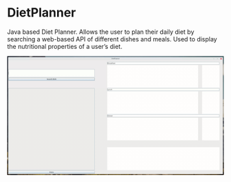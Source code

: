 # DietPlanner

Java based Diet Planner. Allows the user to plan their daily diet by searching a web-based API of
different dishes and meals. Used to display the nutritional properties of a user’s diet.


![](https://github.com/HuseynAkh/DietPlanner/blob/master/dietplanner.gif)
